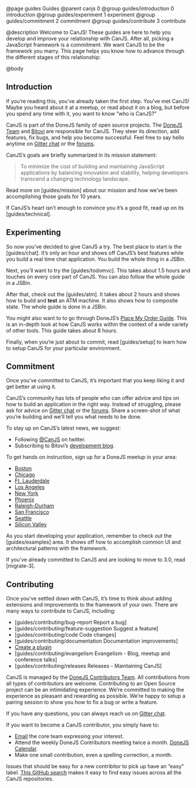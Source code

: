 @page guides Guides
@parent canjs 0
@group guides/introduction 0 introduction
@group guides/experiment 1 experiment
@group guides/commitment 2 commitment
@group guides/contribute 3 contribute

@description Welcome to CanJS! These guides are here to help you develop and improve your relationship with CanJS. After all, picking a JavaScript framework is a commitment.  We want CanJS to be the framework you marry.  This page helps you know how to advance through the different stages of this relationship:

@body


## Introduction

If you’re reading this, you’ve already taken the first step. You’ve met CanJS!  Maybe you
heard about it at a meetup, or read about it on a blog, but before you spend any time with it, you want to know “who is CanJS?”

CanJS is part of the DoneJS family of open source projects.  The [DoneJS Team](https://donejs.com/About.html#section=section_Team) and [Bitovi](http://bitovi.com)
are responsible for CanJS. They steer its direction, add features, fix bugs, and help
you become successful. Feel free to say hello anytime on [Gitter chat](https://gitter.im/canjs/canjs) or the [forums](http://forums.donejs.com/c/canjs).

CanJS’s goals are briefly summarized in its mission statement:

> To minimize the cost of building and maintaining JavaScript applications by balancing innovation and stability, helping developers transcend a changing technology landscape.

Read more on [guides/mission] about our mission and how we’ve been accomplishing those goals for
10 years.

If CanJS’s heart isn’t enough to convince you it’s a good fit, read up on its
[guides/technical].


## Experimenting

So now you’ve decided to give CanJS a try.
The best place to start is the [guides/chat].
It’s only an hour and shows off CanJS’s best features while you build
a real time chat application.  You build the whole thing in a JSBin.

Next, you’ll want to try the [guides/todomvc].  This takes about 1.5 hours and touches on
every core part of CanJS.  You can also follow the whole guide in a JSBin.

After that, check out the [guides/atm].  It takes about 2 hours and shows how to build and __test__
an ATM machine. It also shows how to composite state.  The whole guide is done in a JSBin.

You might also want to to go through DoneJS’s [Place My Order Guide](https://donejs.com/place-my-order.html).  This is an in-depth
look at how CanJS works within the context of a wide variety of other tools.  This guide takes
about 8 hours.

Finally, when you’re just about to commit, read [guides/setup] to learn how to setup
CanJS for your particular environment.

## Commitment

Once you’ve committed to CanJS, it’s important that you keep liking it and
get better at using it.  

CanJS’s community has lots of people who can offer advice and tips on
how to build an application in the right way. Instead of struggling,
please ask for advice on [Gitter chat](https://gitter.im/canjs/canjs) or the [forums](http://forums.donejs.com/c/canjs).  Share a screen-shot of what you’re building
and we’ll tell you what needs to be done.

To stay up on CanJS’s latest news, we suggest:

 - Following [@CanJS](https://twitter.com/canjs) on twitter.
 - Subscribing to Bitovi’s [development blog](https://www.bitovi.com/blog/topic/development).

To get hands on instruction, sign up for a DoneJS meetup in your area:

- [Boston](http://www.meetup.com/DoneJS-Boston/)
- [Chicago](http://www.meetup.com/DoneJS-Chicago/)
- [Ft. Lauderdale](http://www.meetup.com/DoneJS-Fort-Lauderdale/)
- [Los Angeles](http://www.meetup.com/DoneJS-LA/)
- [New York](http://www.meetup.com/DoneJS-NYC/)
- [Phoenix](http://www.meetup.com/DoneJS-Phoenix/)
- [Raleigh-Durham](http://www.meetup.com/DoneJS-raleigh-durham/)
- [San Francisco](http://www.meetup.com/DoneJS-San-Francisco/)
- [Seattle](http://www.meetup.com/DoneJS-Seattle/)
- [Silicon Valley](http://www.meetup.com/DoneJS-Silicon-Valley/)

As you start developing your application, remember to check out the [guides/examples]
area.  It shows off how to accomplish common UI and architectural patterns with the framework.

If you’ve already committed to CanJS and are looking to move to 3.0, read [migrate-3].

## Contributing

Once you’ve settled down with CanJS, it’s time to think about adding extensions and improvements to the framework of your own. There are many ways to contribute to
CanJS, including:

 - [guides/contributing/bug-report Report a bug]
 - [guides/contributing/feature-suggestion Suggest a feature]
 - [guides/contributing/code Code changes]
 - [guides/contributing/documentation Documentation improvements]
 - [Create a plugin](https://donejs.com/plugin.html)
 - [guides/contributing/evangelism Evangelism - Blog, meetup and conference talks]
 - [guides/contributing/releases Releases - Maintaining CanJS]

CanJS is managed by the [DoneJS Contributors Team](https://donejs.com/About.html#section=section_Team).
All contributions from all types of contributors are welcome. Contributing
to an Open Source project can be an intimidating experience.  We’re
committed to making the experience as pleasant and rewarding as possible.  We’re happy to setup a
pairing session to show you how to fix a bug or write a feature.  

If you have any questions, you can always reach us on [Gitter chat](https://gitter.im/canjs/canjs).

If you want to become a CanJS contributor, you simply have to:

 - [Email](mailto:contact@bitovi.com) the core team expressing your interest.
 - Attend the weekly DoneJS Contributors meeting twice a month. [DoneJS Calendar](https://www.google.com/calendar/embed?src=jupiterjs.com_g27vck36nifbnqrgkctkoanqb4%40group.calendar.google.com&ctz=America/Chicago).
 - Make one small contribution, even a spelling correction, a month.

Issues that should be easy for a new contribitor to pick up have an “easy” label. [This GitHub search](https://github.com/search?utf8=%E2%9C%93&q=user%3Acanjs+is%3Aopen+is%3Aissue+label%3AEasy&type=Issues) makes it easy to find easy issues across all the CanJS repositories.
